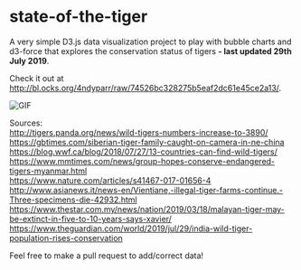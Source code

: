 # state-of-the-tiger
A very simple D3.js data visualization project to play with bubble charts and d3-force that explores the conservation status of tigers **\- last updated 29th July 2019**.

Check it out at
http://bl.ocks.org/4ndyparr/raw/74526bc328275b5eaf2dc61e45ce2a13/.



![GIF](https://github.com/4ndyparr/state-of-the-tiger/blob/master/sample.gif)



Sources:  
http://tigers.panda.org/news/wild-tigers-numbers-increase-to-3890/  
https://gbtimes.com/siberian-tiger-family-caught-on-camera-in-ne-china  
https://blog.wwf.ca/blog/2018/07/27/13-countries-can-find-wild-tigers/  
https://www.mmtimes.com/news/group-hopes-conserve-endangered-tigers-myanmar.html  
https://www.nature.com/articles/s41467-017-01656-4  
http://www.asianews.it/news-en/Vientiane,-illegal-tiger-farms-continue.-Three-specimens-die-42932.html  
https://www.thestar.com.my/news/nation/2019/03/18/malayan-tiger-may-be-extinct-in-five-to-10-years-says-xavier/  
https://www.theguardian.com/world/2019/jul/29/india-wild-tiger-population-rises-conservation  
  
Feel free to make a pull request to add/correct data!
